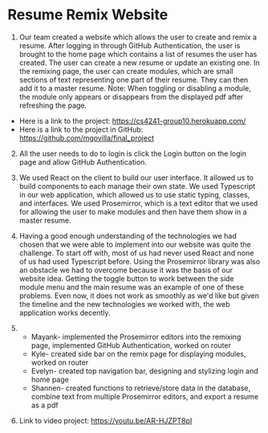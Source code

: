# Resume Remix Website
1. Our team created a website which allows the user to create and remix a resume. After logging in through GitHub Authentication, the user is brought to the home page which contains a list of resumes the user has created. The user can create a new resume or update an existing one. In the remixing page, the user can create modules, which are small sections of text representing one part of their resume. They can then add it to a master resume.
Note: When toggling or disabling a module, the module only appears or disappears from the displayed pdf after refreshing the page.

* Here is a link to the project: https://cs4241-group10.herokuapp.com/
* Here is a link to the project in GitHub: https://github.com/mgovilla/final_project

2. All the user needs to do to login is click the Login button on the login page and allow GitHub Authentication.

3. We used React on the client to build our user interface. It allowed us to build components to each manage their own state. We used Typescript in our web application, which allowed us to use static typing, classes, and interfaces. We used Prosemirror, which is a text editor that we used for allowing the user to make modules and then have them show in a master resume.

4. Having a good enough understanding of the technologies we had chosen that we were able to implement into our website was quite the challenge. To start off with, most of us had never used React and none of us had used Typescript before. Using the Prosemirror library was also an obstacle we had to overcome because it was the basis of our website idea. Getting the toggle button to work between the side module menu and the main resume was an example of one of these problems. Even now, it does not work as smoothly as we'd like but given the timeline and the new technologies we worked with, the web application works decently.

5. 
   * Mayank- implemented the Prosemirror editors into the remixing page, implemented GitHub Authentication, worked on router
   * Kyle- created side bar on the remix page for displaying modules, worked on router
   * Evelyn- created top navigation bar, designing and stylizing login and home page
   * Shannen- created functions to retrieve/store data in the database, combine text from multiple Prosemirror editors, and export a resume as a pdf

6. Link to video project: https://youtu.be/AR-HJZPT8pI
